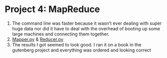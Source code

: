 # Project 4: MapReduce

1. The command line was faster because it wasn't ever dealing with super huge data nor did it have to deal with the overhead of booting up some large machines and connecting them together.
2. [Mapper.py](mapper.py) & [Reducer.py](reducer.py)
3. The results I got seemed to look good.  I ran it on a book in the gutenberg project and everything was ordered and looking correct
